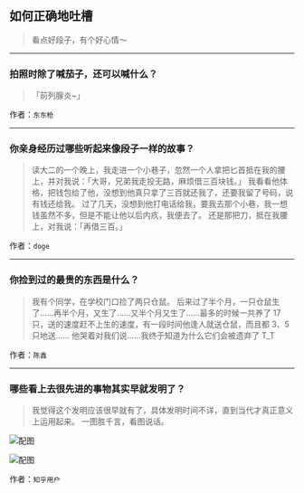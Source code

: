 ## 如何正确地吐槽

> 看点好段子，有个好心情～


 
---

### 拍照时除了喊茄子，还可以喊什么？

> 「前列腺炎~」


作者：`东东枪`

---

### 你亲身经历过哪些听起来像段子一样的故事？

> 读大二的一个晚上，我走进一个小巷子，忽然一个人拿把匕首抵在我的腰上，并对我说：「大哥，兄弟我走投无路，麻烦借三百块钱。」
> 我看看他体格，把钱包给了他，没想到他真只拿了三百就还我了，还要我留了号码，说有钱还给我。
> 过了几天，没想到他打电话给我，要我去那个小巷，我一想钱虽然不多，但是不能让他以后内疚，我便去了。
> 还是那把刀，抵在我腰上，对我说：「再借三百。」


作者：`doge`

---

### 你捡到过的最贵的东西是什么？

> 我有个同学，在学校门口捡了两只仓鼠。
> 后来过了半个月，一只仓鼠生了……再半个月，又生了……又半个月又生了……最多的时候一共养了 17 只，送的速度赶不上生的速度，有一段时间他逢人就送仓鼠，而且都 3、5 只地送……
> 他哭着对我们说……我终于知道为什么它们会被遗弃了 T_T


作者：`陈鑫`

---

### 哪些看上去很先进的事物其实早就发明了？

> 我觉得这个发明应该很早就有了，具体发明时间不详，直到当代才真正意义上运用起来。
> 一图胜千言，看图说话。



![配图](http://pic1.zhimg.com/70/974b05912e097f4b963d34a89cd7f0b0_b.jpg)



![配图](http://pic4.zhimg.com/70/c8685a94886270b1ca944c446fefb08b_b.jpg)


作者：`知乎用户`